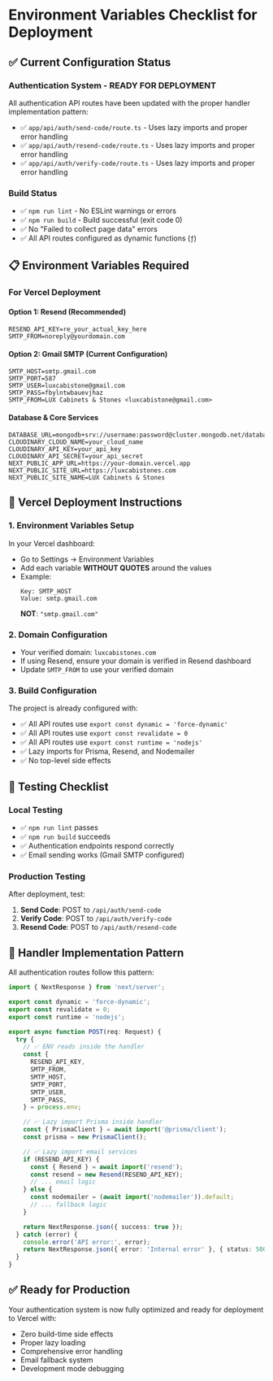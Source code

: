 # Environment Variables Checklist for Deployment

## ✅ Current Configuration Status

### **Authentication System - READY FOR DEPLOYMENT**

All authentication API routes have been updated with the proper handler implementation pattern:

- ✅ `app/api/auth/send-code/route.ts` - Uses lazy imports and proper error handling
- ✅ `app/api/auth/resend-code/route.ts` - Uses lazy imports and proper error handling
- ✅ `app/api/auth/verify-code/route.ts` - Uses lazy imports and proper error handling

### **Build Status**

- ✅ `npm run lint` - No ESLint warnings or errors
- ✅ `npm run build` - Build successful (exit code 0)
- ✅ No "Failed to collect page data" errors
- ✅ All API routes configured as dynamic functions (`ƒ`)

## 📋 Environment Variables Required

### **For Vercel Deployment**

#### **Option 1: Resend (Recommended)**

```
RESEND_API_KEY=re_your_actual_key_here
SMTP_FROM=noreply@yourdomain.com
```

#### **Option 2: Gmail SMTP (Current Configuration)**

```
SMTP_HOST=smtp.gmail.com
SMTP_PORT=587
SMTP_USER=luxcabistone@gmail.com
SMTP_PASS=fbylntwbauevjhaz
SMTP_FROM=LUX Cabinets & Stones <luxcabistone@gmail.com>
```

#### **Database & Core Services**

```
DATABASE_URL=mongodb+srv://username:password@cluster.mongodb.net/database
CLOUDINARY_CLOUD_NAME=your_cloud_name
CLOUDINARY_API_KEY=your_api_key
CLOUDINARY_API_SECRET=your_api_secret
NEXT_PUBLIC_APP_URL=https://your-domain.vercel.app
NEXT_PUBLIC_SITE_URL=https://luxcabistones.com
NEXT_PUBLIC_SITE_NAME=LUX Cabinets & Stones
```

## 🚀 Vercel Deployment Instructions

### **1. Environment Variables Setup**

In your Vercel dashboard:

- Go to Settings → Environment Variables
- Add each variable **WITHOUT QUOTES** around the values
- Example:
  ```
  Key: SMTP_HOST
  Value: smtp.gmail.com
  ```
  **NOT**: `"smtp.gmail.com"`

### **2. Domain Configuration**

- Your verified domain: `luxcabistones.com`
- If using Resend, ensure your domain is verified in Resend dashboard
- Update `SMTP_FROM` to use your verified domain

### **3. Build Configuration**

The project is already configured with:

- ✅ All API routes use `export const dynamic = 'force-dynamic'`
- ✅ All API routes use `export const revalidate = 0`
- ✅ All API routes use `export const runtime = 'nodejs'`
- ✅ Lazy imports for Prisma, Resend, and Nodemailer
- ✅ No top-level side effects

## 🧪 Testing Checklist

### **Local Testing**

- ✅ `npm run lint` passes
- ✅ `npm run build` succeeds
- ✅ Authentication endpoints respond correctly
- ✅ Email sending works (Gmail SMTP configured)

### **Production Testing**

After deployment, test:

1. **Send Code**: POST to `/api/auth/send-code`
2. **Verify Code**: POST to `/api/auth/verify-code`
3. **Resend Code**: POST to `/api/auth/resend-code`

## 🔧 Handler Implementation Pattern

All authentication routes follow this pattern:

```typescript
import { NextResponse } from 'next/server';

export const dynamic = 'force-dynamic';
export const revalidate = 0;
export const runtime = 'nodejs';

export async function POST(req: Request) {
  try {
    // ✅ ENV reads inside the handler
    const {
      RESEND_API_KEY,
      SMTP_FROM,
      SMTP_HOST,
      SMTP_PORT,
      SMTP_USER,
      SMTP_PASS,
    } = process.env;

    // ✅ Lazy import Prisma inside handler
    const { PrismaClient } = await import('@prisma/client');
    const prisma = new PrismaClient();

    // ✅ Lazy import email services
    if (RESEND_API_KEY) {
      const { Resend } = await import('resend');
      const resend = new Resend(RESEND_API_KEY);
      // ... email logic
    } else {
      const nodemailer = (await import('nodemailer')).default;
      // ... fallback logic
    }

    return NextResponse.json({ success: true });
  } catch (error) {
    console.error('API error:', error);
    return NextResponse.json({ error: 'Internal error' }, { status: 500 });
  }
}
```

## ✅ Ready for Production

Your authentication system is now fully optimized and ready for deployment to Vercel with:

- Zero build-time side effects
- Proper lazy loading
- Comprehensive error handling
- Email fallback system
- Development mode debugging
